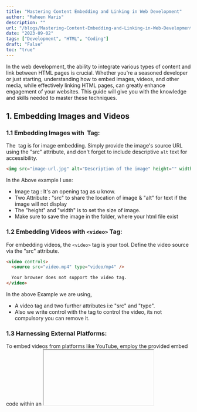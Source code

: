 ```yaml
---
title: "Mastering Content Embedding and Linking in Web Development"
author: "Maheen Waris"
description: ""
url: "/blogs/Mastering-Content-Embedding-and-Linking-in-Web-Development/"
date: "2023-09-02"
tags: ["Development", "HTML", "Coding"]
draft: "False"
toc: "true"
---
```


In the web development, the ability to integrate various types of content and link between HTML pages is crucial. Whether you're a seasoned developer or just starting, understanding how to embed images, videos, and other media, while effectively linking HTML pages, can greatly enhance engagement of your websites. This guide will give you with the knowledge and skills needed to master these techniques.

## 1. Embedding Images and Videos

### 1.1 Embedding Images with <img> Tag:

The <img> tag is for image embedding. Simply provide the image's source URL using the "src" attribute, and don't forget to include descriptive `alt` text for accessibility.

```html
<img src="image-url.jpg" alt="Description of the image" height="" width="" />
```

In the Above example I use:

- Image tag <img>: It's an opening tag as u know.
- Two Attribute : "src" to share the location of image & "alt" for text if the image will not display
- The "height" and "width" is to set the size of image.
- Make sure to save the image in the folder, where your html file exist

### 1.2 Embedding Videos with `<video>` Tag:

For embedding videos, the `<video>` tag is your tool. Define the video source via the "src" attribute.

```html
<video controls>
  <source src="video.mp4" type="video/mp4" />

  Your browser does not support the video tag.
</video>
```

In the above Example we are using,

- A video tag and two further attributes i:e "src" and "type".
- Also we write control with the tag to control the video, its not compulsory you can remove it.

### 1.3 Harnessing External Platforms:

To embed videos from platforms like YouTube, employ the provided embed code within an <iframe> element.

```html
<iframe
  width="560"
  height="315"
  src="https://www.youtube.com/embed/video-id"
  frameborder="0"
  allowfullscreen
></iframe>
```

In the above exmple, We are using :

- A iframe tag : that is opening closing tag and use to embeded video from other platforms like Facebook and Youtube.
- An attribute: "src" to get the source link
- Some inline style like "width" , "height" to set the height and width of video

## 2. Crafting Effective HTML Page Links:

### 2.1 Creating Basic Page Links:

Hyperlinks are the building blocks of web navigation. Use the <a> (anchor) tag to create links between pages, specifying the target page's URL within the "href" attribute.

```html
<a href="page2.html">Go to Page 2</a>
```

In the above code we are using anchor tag with attribute "href" i:e use to linked.

---
